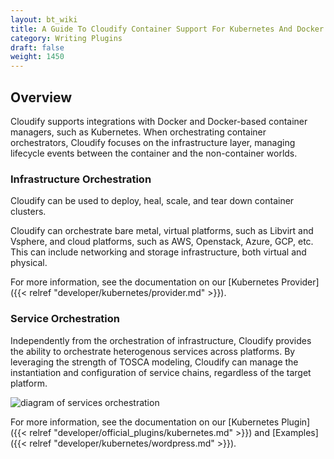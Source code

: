 ```yaml
---
layout: bt_wiki
title: A Guide To Cloudify Container Support For Kubernetes And Docker
category: Writing Plugins
draft: false
weight: 1450
---
```


## Overview


Cloudify supports integrations with Docker and Docker-based container managers, such as Kubernetes. When orchestrating container orchestrators, Cloudify focuses on the infrastructure layer, managing lifecycle events between the container and the non-container worlds.


### Infrastructure Orchestration


Cloudify can be used to deploy, heal, scale, and tear down container clusters.

Cloudify can orchestrate bare metal, virtual platforms, such as Libvirt and Vsphere, and cloud platforms, such as AWS, Openstack, Azure, GCP, etc. This can include networking and storage infrastructure, both virtual and physical.

For more information, see the documentation on our [Kubernetes Provider]({{< relref "developer/kubernetes/provider.md" >}}).


### Service Orchestration

Independently from the orchestration of infrastructure, Cloudify provides the ability to orchestrate heterogenous services across platforms. By leveraging the strength of TOSCA modeling, Cloudify can manage the instantiation and configuration of service chains, regardless of the target platform. 

![diagram of services orchestration]( /images/plugins/services-orch.png )

For more information, see the documentation on our [Kubernetes Plugin]({{< relref "developer/official_plugins/kubernetes.md" >}}) and [Examples]({{< relref "developer/kubernetes/wordpress.md" >}}).
